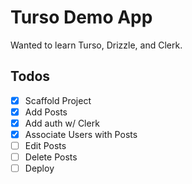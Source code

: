 # Turso Demo App

Wanted to learn Turso, Drizzle, and Clerk. 

## Todos

- [x] Scaffold Project
- [x] Add Posts
- [x] Add auth w/ Clerk
- [x] Associate Users with Posts
- [ ] Edit Posts
- [ ] Delete Posts
- [ ] Deploy